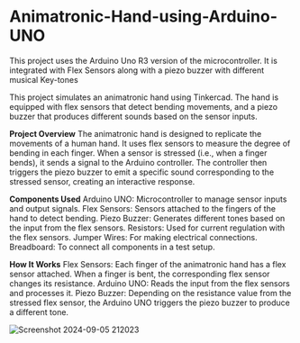 
# Animatronic-Hand-using-Arduino-UNO
This project uses the Arduino Uno R3 version of the microcontroller. It is integrated with Flex Sensors along with a piezo buzzer with different musical Key-tones

This project simulates an animatronic hand using Tinkercad. The hand is equipped with flex sensors that detect bending movements, and a piezo buzzer that produces different sounds based on the sensor inputs.

**Project Overview**
The animatronic hand is designed to replicate the movements of a human hand. It uses flex sensors to measure the degree of bending in each finger. When a sensor is stressed (i.e., when a finger bends), it sends a signal to the Arduino controller. The controller then triggers the piezo buzzer to emit a specific sound corresponding to the stressed sensor, creating an interactive response.

**Components Used**
Arduino UNO: Microcontroller to manage sensor inputs and output signals.
Flex Sensors: Sensors attached to the fingers of the hand to detect bending.
Piezo Buzzer: Generates different tones based on the input from the flex sensors.
Resistors: Used for current regulation with the flex sensors.
Jumper Wires: For making electrical connections.
Breadboard: To connect all components in a test setup.


**How It Works**
Flex Sensors: Each finger of the animatronic hand has a flex sensor attached. When a finger is bent, the corresponding flex sensor changes its resistance.
Arduino UNO: Reads the input from the flex sensors and processes it.
Piezo Buzzer: Depending on the resistance value from the stressed flex sensor, the Arduino UNO triggers the piezo buzzer to produce a different tone.


![Screenshot 2024-09-05 212023](https://github.com/user-attachments/assets/4d6831f6-3ca8-4437-9e86-fc6ddd6d0125)



